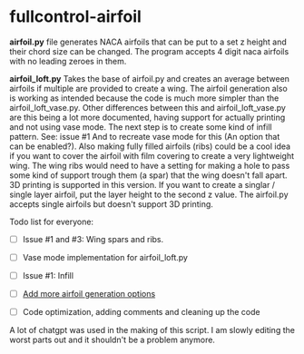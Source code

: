 # fullcontrol-airfoil

**airfoil.py** file generates NACA airfoils that can be put to a set z height and their chord size can be changed. The program accepts 4 digit naca airfoils with no leading zeroes in them.

**airfoil_loft.py** Takes the base of airfoil.py and creates an average between airfoils if multiple are provided to create a wing. The airfoil generation also is working as intended because the code is much more simpler than the airfoil_loft_vase.py. Other differences between this and airfoil_loft_vase.py are this being a lot more documented, having support for actually printing and not using vase mode. The next step is to create some kind of infill pattern. See: issue #1 And to recreate vase mode for this (An option that can be enabled?). Also making fully filled airfoils (ribs) could be a cool idea if you want to cover the airfoil with film covering to create a very lightweight wing. The wing ribs would need to have a setting for making a hole to pass some kind of support trough them (a spar) that the wing doesn't fall apart. 3D printing is supported in this version. If you want to create a singlar / single layer airfoil, put the layer height to the second z value. The airfoil.py accepts single airfoils but doesn't support 3D printing.

Todo list for everyone:
- [ ] Issue #1 and #3: Wing spars and ribs.
- [ ] Vase mode implementation for airfoil_loft.py
- [ ] Issue #1: Infill
- [ ] [Add more airfoil generation options](https://en.m.wikipedia.org/wiki/NACA_airfoil)
- [ ] Code optimization, adding comments and cleaning up the code




A lot of chatgpt was used in the making of this script. I am slowly editing the worst parts out and it shouldn't be a problem anymore.
